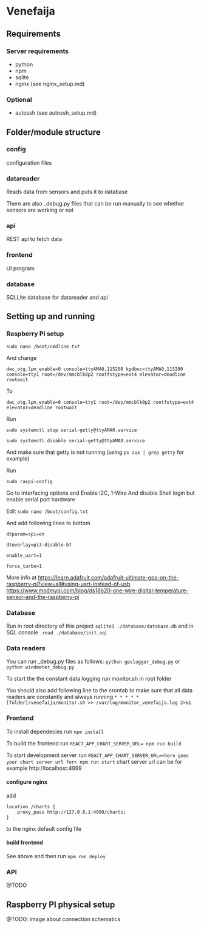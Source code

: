 # Venefaija

## Requirements
### Server requirements
* python
* npm
* sqlite
* nginx (see nginx_setup.md)
### Optional
* autossh (see autossh_setup.md)

## Folder/module structure

### config
configuration files

### datareader
Reads data from sensors and puts it to database

There are also _debug.py files that can be run manually to see whether sensors are working or not

### api
REST api to fetch data

### frontend
UI program

### database
SQLLite database for datareader and api

## Setting up and running
### Raspberry PI setup
`sudo nano /boot/cmdline.txt`

And change

`dwc_otg.lpm_enable=0 console=ttyAMA0,115200 kgdboc=ttyAMA0,115200 console=tty1 root=/dev/mmcblk0p2 rootfstype=ext4 elevator=deadline rootwait`

To

`dwc_otg.lpm_enable=0 console=tty1 root=/dev/mmcblk0p2 rootfstype=ext4 elevator=deadline rootwait`

Run

`sudo systemctl stop serial-getty@ttyAMA0.service`

`sudo systemctl disable serial-getty@ttyAMA0.service`

And make sure that getty is not running (using `ps aux | grep getty` for example)

Run

`sudo raspi-config`

Go to interfacing options and Enable I2C, 1-Wire
And disable Shell login but enable serial port hardware

Edit `sudo nano /boot/config.txt`

And add following lines to bottom

`dtparam=spi=on`

`dtoverlay=pi3-disable-bt`

`enable_uart=1`

`force_turbo=1`

More info at
https://learn.adafruit.com/adafruit-ultimate-gps-on-the-raspberry-pi?view=all#using-uart-instead-of-usb
https://www.modmypi.com/blog/ds18b20-one-wire-digital-temperature-sensor-and-the-raspberry-pi


### Database
Run in root directory of this project
`sqlite3 ./database/database.db` and in SQL console `.read ./database/init.sql`

### Data readers
You can run _debug.py files as follows: `python gpslogger_debug.py` or `python windmeter_debug.py`

To start the the constant data logging run monitor.sh in root folder

You should also add following line to the crontab to make sure that all data readers are constantly and always running
`* * * * * [folder]/venefaija/monitor.sh >> /var/log/monitor_venefaija.log 2>&1`

### Frontend
To install dependecies run `npm install`

To build the frontend run `REACT_APP_CHART_SERVER_URL= npm run build`

To start development server run `REACT_APP_CHART_SERVER_URL=<here goes your chart server url for> npm run start`
chart server url can be for example http://localhost:4999 


#### configure nginx
add 
``` 
location /charts {
    proxy_pass http://127.0.0.1:4999/charts;
}
``` 
to the nginx default config file

#### build frontend
See above
and then run `npm run deploy`

### API
@TODO

## Raspberry PI physical setup
@TODO: image about connection schematics

